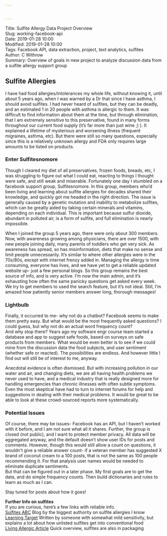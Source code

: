 ```yaml
---


---
```


<p>Title:  Sulfite Allergy Data Project Overview<br>
Slug:  working-facebook-api<br>
Date: 2019-01-28 10:00<br>
Modified:  2019-01-28 10:00<br>
Tags: Facebook API, data extraction, project, text analytics, sulfites<br>
Author: C Withrow<br>
Summary: Overview of goals in new project to analyze discussion data from a sulfite allergy support group</p>
<h2 id="sulfite-allergies">Sulfite Allergies</h2>
<p>I have had food allergies/intolerances my whole life, without knowing it, until about 5 years ago, when I was warned by a Dr that since I have asthma, I should avoid sulfites. I had never heard of sulfites, but they can be deadly, and an estimated 1 in 20 people with asthma is allergic to them. It was difficult to find information about them at the time, but through elimination, that I am extremely sensitive to this preservative, found in many forms throughout our current food supply (it’s far more than just wine ;) ). It explained a lifetime of mysterious and worsening illness (frequent migraines, asthma, etc). But there were still so many questions, especially since this is a relatively unknown allergy and FDA only requires large amounts to be listed on products.</p>
<h3 id="enter-sulfitesnomore">Enter Sulfitesnomore</h3>
<p>Though I cleared my diet of all preservatives, frozen foods, breads, etc, I was struggling to figure out what I could eat, reacting to things I thought were safe, and still weak and miserable. Fortunately one day I stumbled on a facebook support group, Sulfitesnomore. In this group, members who’d been living and learning about sulfite allergies for decades shared their knowledge, and quickly got me headed in the right direction. The issue is generally caused by a genetic mutation and inability to metabolize sulfites, which can be greatly aided by taking certain minerals and vitamins, depending on each individual. This is important because sulfur dioxide, abundant in polluted air, is a form of sulfite, and full elimination is nearly impossible.</p>
<p>When I joined the group 5 years ago, there were only about 300 members. Now, with awareness growing among physicians, there are over 1500, with new people joining daily, many parents of toddlers who get very sick. As awareness has spread, so has misinformation, diets that make no sense and limit people unnecessarily. It’s similar to where other allergies were in the 70s/80s, except with internet frenzy added in. Managing the allergy is time consuming, everyone has lives, and we have yet to get a reliable updated website up- just a few personal blogs. So this group remains the best source of info, and is very active. I’m now the main admin, and it’s exhausting how often the same panicky questions get asked every week. We try to get members to used the search feature, but it’s not ideal. Still, I’m amazed how patiently senior members answer long, thorough messages!</p>
<h3 id="lightbulb">Lightbulb</h3>
<p>Finally, it occurred to me- why not do a chatbot? Facebook seems to make them pretty easy. But what would be the most frequently asked questions? I could guess, but why not do an actual word frequency count?<br>
And why stop there? Years ago my software engr course team started a database and app to suggest safe foods, based on surveys on safe products from members. What would be even better is to see if we could mine from the discussion data the food subjects, and user sentiment (whether safe or reacted). The possibilities are endless. And however little I find out will still be of interest to me, anyway.</p>
<p>Anecdotal evidence is often dismissed. But with increasing pollution in our water and air, and changing diets, we are all having health problems we never used to have, and a medical industry that is really designed more for handling emergencies than chronic illnesses with often subtle symptoms. Even the most skeptical have had to turn to internet forums for help and suggestions in dealing with their medical problems. It would be great to be able to look at these crowd-sourced reports more systematically.</p>
<h3 id="potential-issues">Potential Issues</h3>
<p>Of course, there may be issues- Facebook has an API, but I haven’t worked with it before, and I am not sure what all it shares. Further, the group is closed (not public), and I want to protect member privacy. All data will be aggregated anyway, and the default doesn’t show user IDs for posts and comments. However, though this would still allow a count on questions, it wouldn’t give a reliable answer count- if a veteran member has suggested X brand of coconut cream to a 100 posts, that is not the same as 100 people recommending it. For that analysis user names would be needed to eliminate duplicate sentiments.<br>
But that can be figured out in a later phase. My first goals are to get the data, and do simple frequency counts. Then build dictionaries and rules to learn as much as I can.</p>
<p>Stay tuned for posts about how it goes!</p>
<p><strong>Further Info on sulfites</strong><br>
If you are curious, here’s a few links with reliable info.<br>
<a href="https://sulfitesabc.com/">Sulfites ABC</a> Blog by the biggest authority on sulfite allergies I know<br>
<a href="http://www.learningtarget.com/nosulfites/">Learning Target</a> Written by someone with somewhat mild sensitivity, but explains a lot about how unlisted sulfites get into conventional food<br>
<a href="https://www.allergicliving.com/2010/07/02/sulphite-allergy-cooking-up-trouble/">Living Allergic Article</a> Quick overview, sulfites are also in packaging</p>

